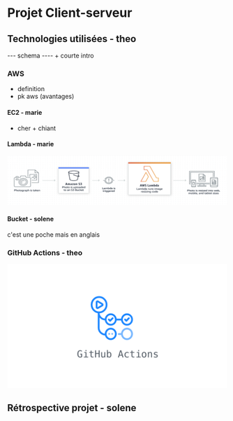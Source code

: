 # Projet Client-serveur
## Technologies utilisées - theo
--- schema ---- + courte intro
### AWS  
- definition
- pk aws (avantages)
#### EC2 - marie
+ cher + chiant
#### Lambda - marie
 ![alt text](https://github.com/solenemorais/projetjs/blob/main/Capture%20d%E2%80%99e%CC%81cran%202021-01-28%20a%CC%80%2014.41.10.png)
#### Bucket - solene
c'est une poche mais en anglais

### GitHub Actions - theo
![github_action](https://github.com/solenemorais/projetjs/blob/main/github_action.png)
## Rétrospective projet - solene
